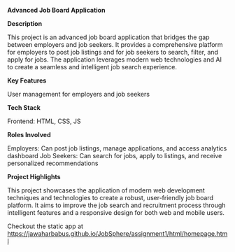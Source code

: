 **Advanced Job Board Application**

**Description**

This project is an advanced job board application that bridges the gap between employers and job seekers. It provides a comprehensive platform for employers to post job listings and for job seekers to search, filter, and apply for jobs. The application leverages modern web technologies and AI to create a seamless and intelligent job search experience.

**Key Features**

User management for employers and job seekers

**Tech Stack**

Frontend: HTML, CSS, JS

**Roles Involved**

Employers: Can post job listings, manage applications, and access analytics dashboard
Job Seekers: Can search for jobs, apply to listings, and receive personalized recommendations

**Project Highlights**

This project showcases the application of modern web development techniques and technologies to create a robust, user-friendly job board platform. It aims to improve the job search and recruitment process through intelligent features and a responsive design for both web and mobile users.

Checkout the static app at
https://jawaharbabus.github.io/JobSphere/assignment1/html/homepage.html

